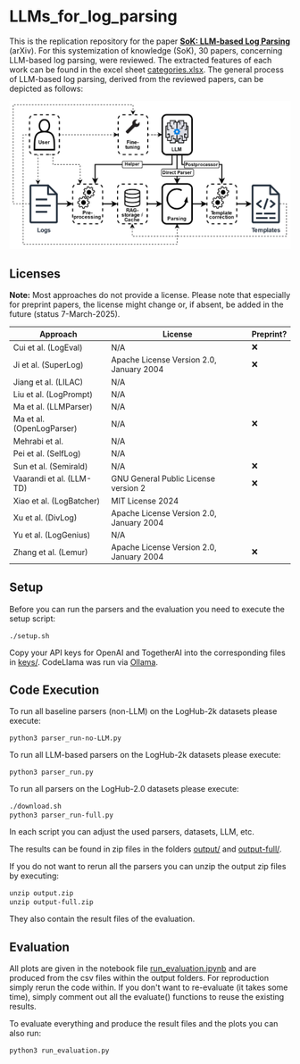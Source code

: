 # LLMs_for_log_parsing
This is the replication repository for the paper **[SoK: LLM-based Log Parsing](https://arxiv.org/abs/2504.04877)** (arXiv). For this systemization of knowledge (SoK), 30 papers, concerning LLM-based log parsing, were reviewed. The extracted features of each work can be found in the excel sheet [categories.xlsx](./documentation/categories.xlsx). The general process of LLM-based log parsing, derived from the reviewed papers, can be depicted as follows:

<img src="./documentation/LLM-based log parsing.png" width="700">

## Licenses

**Note:** Most approaches do not provide a license. Please note that especially for preprint papers, the license might change or, if absent, be added in the future (status 7-March-2025).

| **Approach**                                      | **License**                                      | **Preprint?** |
|---------------------------------------------------|--------------------------------------------------|---------------|
| Cui et al. (LogEval)                              | N/A                                              | ❌             |
| Ji et al. (SuperLog)                              | Apache License Version 2.0, January 2004         | ❌             |
| Jiang et al. (LILAC)                              | N/A                                              |               |
| Liu et al. (LogPrompt)                            | N/A                                              |               |
| Ma et al. (LLMParser)                             | N/A                                              |               |
| Ma et al. (OpenLogParser)                         | N/A                                              | ❌             |
| Mehrabi et al.                                    | N/A                                              |               |
| Pei et al. (SelfLog)                              | N/A                                              |               |
| Sun et al. (Semirald)                             | N/A                                              | ❌             |
| Vaarandi et al. (LLM-TD)                          | GNU General Public License version 2             | ❌             |
| Xiao et al. (LogBatcher)                          | MIT License 2024                                 |               |
| Xu et al. (DivLog)                                | Apache License Version 2.0, January 2004         |               |
| Yu et al. (LogGenius)                             | N/A                                              |               |
| Zhang et al. (Lemur)                              | Apache License Version 2.0, January 2004         | ❌             |

## Setup

Before you can run the parsers and the evaluation you need to execute the setup script:
```
./setup.sh
```

Copy your API keys for OpenAI and TogetherAI into the corresponding files in [keys/](./keys/). CodeLlama was run via [Ollama](https://ollama.com/).

## Code Execution

To run all baseline parsers (non-LLM) on the LogHub-2k datasets please execute:
```
python3 parser_run-no-LLM.py
```

To run all LLM-based parsers on the LogHub-2k datasets please execute:
```
python3 parser_run.py
```

To run all parsers on the LogHub-2.0 datasets please execute:
```
./download.sh
python3 parser_run-full.py
```

In each script you can adjust the used parsers, datasets, LLM, etc.

The results can be found in zip files in the folders [output/](./output/) and [output-full/](./output-full/).

If you do not want to rerun all the parsers you can unzip the output zip files by executing:
```
unzip output.zip
unzip output-full.zip
```
They also contain the result files of the evaluation.

## Evaluation

All plots are given in the notebook file [run_evaluation.ipynb](./run_evaluation.ipynb) and are produced from the csv files within the output folders. For reproduction simply rerun the code within. If you don't want to re-evaluate (it takes some time), simply comment out all the evaluate() functions to reuse the existing results.

To evaluate everything and produce the result files and the plots you can also run:

```
python3 run_evaluation.py
```